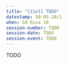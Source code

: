 ```yaml
---
title: "[11e1] TODO"
datestamp: 50-05-10/1
when: 50 Rixa 10
session-number: TODO
session-date: TODO
session-event: TODO
---
```

TODO

